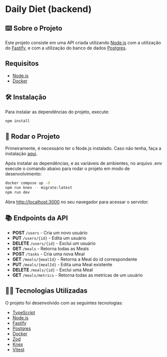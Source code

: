 # Daily Diet (backend)

## ⌨️ Sobre o Projeto

Este projeto consiste em uma API criada utilizando [Node.js](https://nodejs.org/) com a utilização do [Fastify](https://fastify.dev/), e com a utilização do banco de dados [Postgres](https://www.postgresql.org/).

## Requisitos

- [Node.js](https://nodejs.org/)
- [Docker](https://www.docker.com/)

## 🛠️ Instalação

Para instalar as dependências do projeto, execute:

```bash
npm install
```

## 🚀 Rodar o Projeto

Primeiramente, é necessário ter o Node.js instalado. Caso não tenha, faça a instalação [aqui](https://nodejs.org/en/download/).

Após instalar as dependências, e as variáveis de ambientes, no arquivo .env  execute o comando abaixo para rodar o projeto em modo de desenvolvimento:

```bash
docker compose up -d
npm run knex -- migrate:latest
npm run dev
```

Abra [http://localhost:3000](http://localhost:3000) no seu navegador para acessar o servidor.

## 📚 Endpoints da API

- **POST** `/users` - Cria um novo usuário
- **PUT** `/users/{id}` - Edita um usuário
- **DELETE** `/users/{id}` - Exclui um usuário
- **GET** `/meals` - Retorna todas as Meals
- **POST** `/tasks` - Cria uma nova Meal
- **GET** `/meals/{mealId}` - Retorna a Meal do id correspondente
- **PUT** `/meals/{mealId}` - Edita uma Meal existente
- **DELETE** `/meals/{id}` - Exclui uma Meal
- **GET** `/meals/metrics` - Retorna todas as metricas de um usuário

## 🧑‍💻 Tecnologias Utilizadas

O projeto foi desenvolvido com as seguintes tecnologias:
- [TypeScript](https://www.typescriptlang.org/)
- [Node.js](https://nodejs.org/)
- [Fastify](https://fastify.dev/)
- [Postgres](https://www.postgresql.org/)
- [Docker](https://www.docker.com/)
- [Zod](https://zod.dev/)
- [Knex](https://knexjs.org/guide/#configuration-options)
- [Vitest](https://vitest.dev/)

